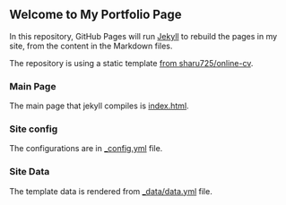 ## Welcome to My Portfolio Page

In this repository, GitHub Pages will run [Jekyll](https://jekyllrb.com/) to rebuild the pages in my site, from the content in the Markdown files.

The repository is using a static template [from sharu725/online-cv](https://github.com/sharu725/online-cv).

### Main Page

The main page that jekyll compiles is [index.html](https://github.com/coderRKJ/coderRKJ.github.io/blob/main/index.html).

### Site config

The configurations are in [_config.yml](https://github.com/coderRKJ/coderRKJ.github.io/blob/main/_config.yml) file.

### Site Data

The template data is rendered from [_data/data.yml](https://github.com/coderRKJ/coderRKJ.github.io/blob/main/_data/data.yml) file.
